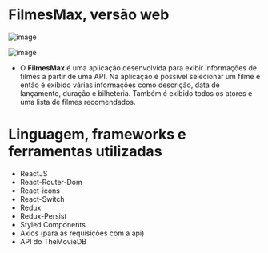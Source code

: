 # FilmesMax, versão web

![image](https://user-images.githubusercontent.com/59968647/80411354-722f3f80-88a2-11ea-8345-cc4c007b0198.png)

![image](https://user-images.githubusercontent.com/59968647/80411520-b4f11780-88a2-11ea-9bb2-2b0d99dae8bb.png)

- O **FilmesMax** é uma aplicação desenvolvida para exibir informações de filmes a partir de uma API. Na aplicação é possível selecionar um filme e então é exibido várias informações como descrição, data de lançamento, duração e bilheteria. Também é exibido todos os atores e uma lista de filmes recomendados.

# Linguagem, frameworks e ferramentas utilizadas

- ReactJS
- React-Router-Dom
- React-icons
- React-Switch
- Redux
- Redux-Persist
- Styled Components
- Axios (para as requisições com a api)
- API do TheMovieDB
